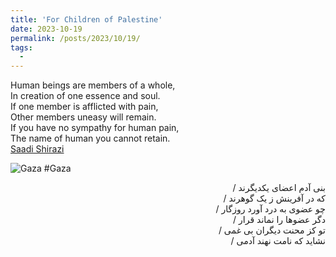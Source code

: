 ```yaml
---
title: 'For Children of Palestine'
date: 2023-10-19
permalink: /posts/2023/10/19/
tags:
  - 
---
```

Human beings are members of a whole,  
In creation of one essence and soul.  
If one member is afflicted with pain,  
Other members uneasy will remain.  
If you have no sympathy for human pain,  
The name of human you cannot retain.  
[Saadi Shirazi](https://en.wikipedia.org/wiki/Saadi_Shirazi)  

![Gaza](https://mnaderibeni.github.io/images/shoe.jpg)
#Gaza  

<div dir="rtl">
بنی آدم اعضای یکدیگرند   /
</div>
<div dir="rtl">
که در آفرینش ز یک گوهرند  /
</div>

<div dir="rtl">
چو عضوی به درد آورد روزگار  /
</div>

<div dir="rtl">
دگر عضوها را نماند قرار  /
</div>

<div dir="rtl">
تو کز محنت دیگران بی غمی  /
</div>

<div dir="rtl">
نشاید که نامت نهند آدمی  /
</div>
